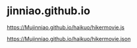 # jinniao.github.io
https://Mujinniao.github.io/haikuo/hikermovie.js

https://Mujinniao.github.io/haikuo/hikermovie.json
